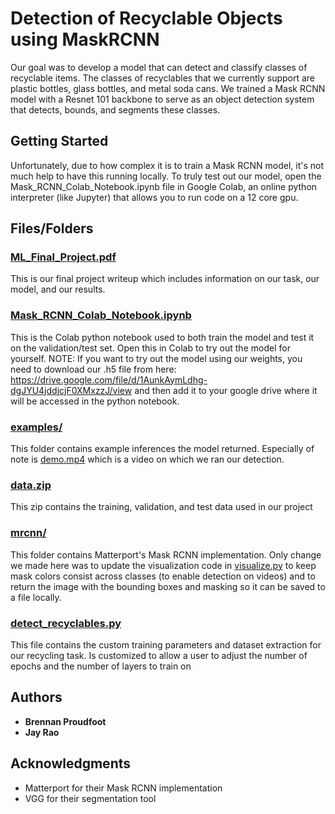 # Detection of Recyclable Objects using MaskRCNN

Our goal was to develop a model that can detect and classify classes of recyclable items. The classes of recyclables that we currently support are plastic bottles, glass bottles, and metal soda cans. We trained a Mask RCNN model with a Resnet 101 backbone to serve as an object detection system that detects, bounds, and segments these classes.

## Getting Started

Unfortunately, due to how complex it is to train a Mask RCNN model, it's not much help to have this running locally. To truly test out our model, open the Mask_RCNN_Colab_Notebook.ipynb file in Google Colab, an online python interpreter (like Jupyter) that allows you to run code on a 12 core gpu.

## Files/Folders
### [ML_Final_Project.pdf](ML_Final_Project.pdf)
This is our final project writeup which includes information on our task, our model, and our results.
### [Mask_RCNN_Colab_Notebook.ipynb](Mask_RCNN_Colab_Notebook.ipynb)
This is the Colab python notebook used to both train the model and test it on the validation/test set. Open this in Colab to try out the model for yourself.
NOTE: If you want to try out the model using our weights, you need to download our .h5 file from here: https://drive.google.com/file/d/1AunkAymLdhg-dgJYU4jddjcjF0XMxzzJ/view and then add it to your google drive where it will be accessed in the python notebook.
### [examples/](examples)
This folder contains example inferences the model returned. Especially of note is [demo.mp4](examples/demo.mp4) which is a video on which we ran our detection. 
### [data.zip](data.zip)
This zip contains the training, validation, and test data used in our project
### [mrcnn/](mrcnn)
This folder contains Matterport's Mask RCNN implementation. Only change we made here was to update the visualization code in [visualize.py](mrcnn/visualize.py) to keep mask colors consist across classes (to enable detection on videos) and to return the image with the bounding boxes and masking so it can be saved to a file locally.
### [detect_recyclables.py](detect_recyclables.py)
This file contains the custom training parameters and dataset extraction for our recycling task. Is customized to allow a user to adjust the number of epochs and the number of layers to train on
## Authors

* **Brennan Proudfoot** 
* **Jay Rao** 

## Acknowledgments

* Matterport for their Mask RCNN implementation
* VGG for their segmentation tool

